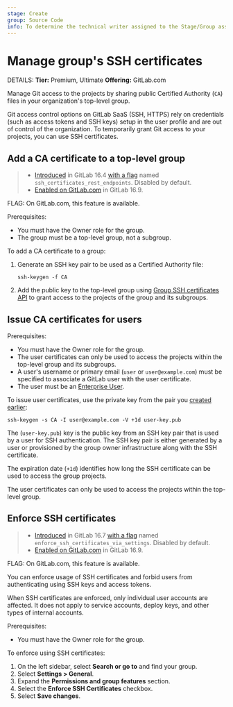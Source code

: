 ```yaml
---
stage: Create
group: Source Code
info: To determine the technical writer assigned to the Stage/Group associated with this page, see https://handbook.gitlab.com/handbook/product/ux/technical-writing/#assignments
---
```


# Manage group's SSH certificates

DETAILS:
**Tier:** Premium, Ultimate
**Offering:** GitLab.com

Manage Git access to the projects by sharing public Certified Authority (`CA`) files in your organization's top-level group.

Git access control options on GitLab SaaS (SSH, HTTPS) rely on credentials (such as access tokens and SSH keys)
setup in the user profile and are out of control of the organization.
To temporarily grant Git access to your projects, you can use SSH certificates.

## Add a CA certificate to a top-level group

> - [Introduced](https://gitlab.com/gitlab-org/gitlab/-/issues/421915) in GitLab 16.4 [with a flag](../feature_flags.md) named `ssh_certificates_rest_endpoints`. Disabled by default.
> - [Enabled on GitLab.com](https://gitlab.com/gitlab-org/gitlab/-/issues/424501) in GitLab 16.9.

FLAG:
On GitLab.com, this feature is available.

Prerequisites:

- You must have the Owner role for the group.
- The group must be a top-level group, not a subgroup.

To add a CA certificate to a group:

1. Generate an SSH key pair to be used as a Certified Authority file:

   ```plaintext
   ssh-keygen -f CA
   ```

1. Add the public key to the top-level group using [Group SSH certificates API](../../api/group_ssh_certificates.md#create-ssh-certificate)
   to grant access to the projects of the group and its subgroups.

## Issue CA certificates for users

Prerequisites:

- You must have the Owner role for the group.
- The user certificates can only be used to access the projects within the top-level group and its subgroups.
- A user's username or primary email (`user` or `user@example.com`) must be specified to associate a
  GitLab user with the user certificate.
- The user must be an [Enterprise User](../enterprise_user/index.md).

To issue user certificates, use the private key from the pair you [created earlier](#add-a-ca-certificate-to-a-top-level-group):

```shell
ssh-keygen -s CA -I user@example.com -V +1d user-key.pub
```

The (`user-key.pub`) key is the public key from an SSH key pair that is used by a user for SSH authentication.
The SSH key pair is either generated by a user or provisioned by the group owner infrastructure along with the SSH certificate.

The expiration date (`+1d`) identifies how long the SSH certificate can be used to access the group projects.

The user certificates can only be used to access the projects within the top-level group.

## Enforce SSH certificates

> - [Introduced](https://gitlab.com/gitlab-org/gitlab/-/issues/421915) in GitLab 16.7 [with a flag](../feature_flags.md) named `enforce_ssh_certificates_via_settings`. Disabled by default.
> - [Enabled on GitLab.com](https://gitlab.com/gitlab-org/gitlab/-/issues/426235) in GitLab 16.9.

FLAG:
On GitLab.com, this feature is available.

You can enforce usage of SSH certificates and forbid users from authenticating using SSH
keys and access tokens.

When SSH certificates are enforced, only individual user accounts are affected.
It does not apply to service accounts, deploy keys, and other types of internal accounts.

Prerequisites:

- You must have the Owner role for the group.

To enforce using SSH certificates:

1. On the left sidebar, select **Search or go to** and find your group.
1. Select **Settings > General**.
1. Expand the **Permissions and group features** section.
1. Select the **Enforce SSH Certificates** checkbox.
1. Select **Save changes**.
